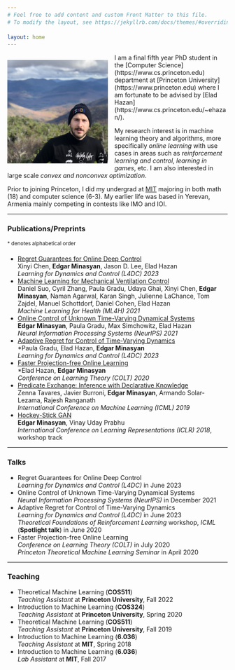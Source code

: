 ```yaml
---
# Feel free to add content and custom Front Matter to this file.
# To modify the layout, see https://jekyllrb.com/docs/themes/#overriding-theme-defaults

layout: home
---
```

<p style="float: left; padding-right: 15px"><img src="https://raw.githubusercontent.com/minasyan/minasyan.github.io/master/informal_headshot.jpg" alt="headshot" width="230" /></p>
I am a final fifth year PhD student in the [Computer Science](https://www.cs.princeton.edu) department at [Princeton University](https://www.princeton.edu) where I am fortunate to be advised by [Elad Hazan](https://www.cs.princeton.edu/~ehazan/).

My research interest is in machine learning theory and algorithms, more specifically *online learning* with use cases in areas such as *reinforcement learning and control*, *learning in games*, etc. I am also interested in large scale *convex and nonconvex optimization*.

Prior to joining Princeton, I did my undergrad at [MIT](https://www.mit.edu) majoring in both math (18) and computer science (6-3). My earlier life was based in Yerevan, Armenia mainly competing in contests like IMO and IOI.

---------------------------------

### **Publications/Preprints**

<sup> \* denotes alphabetical order </sup>

- [Regret Guarantees for Online Deep Control](https://proceedings.mlr.press/v211/chen23b/chen23b.pdf)  
Xinyi Chen, **Edgar Minasyan**, Jason D. Lee, Elad Hazan  
*Learning for Dynamics and Control (L4DC) 2023*
- [Machine Learning for Mechanical Ventilation Control](https://arxiv.org/pdf/2102.06779.pdf)  
Daniel Suo, Cyril Zhang, Paula Gradu, Udaya Ghai, Xinyi Chen, **Edgar Minasyan**, Naman Agarwal, Karan Singh, Julienne LaChance, Tom Zajdel, Manuel Schottdorf, Daniel Cohen, Elad Hazan  
*Machine Learning for Health (ML4H) 2021*
- [Online Control of Unknown Time-Varying Dynamical Systems](https://proceedings.neurips.cc/paper_files/paper/2021/file/856b503e276cc491e7e6e0ac1b9f4b17-Paper.pdf)  
**Edgar Minasyan**, Paula Gradu, Max Simchowitz, Elad Hazan  
*Neural Information Processing Systems (NeurIPS) 2021*
- [Adaptive Regret for Control of Time-Varying Dynamics](https://proceedings.mlr.press/v211/gradu23a/gradu23a.pdf)  
\*Paula Gradu, Elad Hazan, **Edgar Minasyan**  
*Learning for Dynamics and Control (L4DC) 2023*
- [Faster Projection-free Online Learning](http://proceedings.mlr.press/v125/hazan20a/hazan20a.pdf)  
\*Elad Hazan, **Edgar Minasyan**  
*Conference on Learning Theory (COLT) 2020*
- [Predicate Exchange: Inference with Declarative Knowledge](http://proceedings.mlr.press/v97/tavares19a/tavares19a.pdf)  
Zenna Tavares, Javier Burroni, **Edgar Minasyan**, Armando Solar-Lezama, Rajesh Ranganath  
*International Conference on Machine Learning (ICML) 2019*
- [Hockey-Stick GAN](https://openreview.net/pdf?id=HJOt7P1wz)  
**Edgar Minasyan**, Vinay Uday Prabhu  
*International Conference on Learning Representations (ICLR) 2018*, workshop track

---------------------------------

### **Talks**

- Regret Guarantees for Online Deep Control  
	*Learning for Dynamics and Control (L4DC)* in June 2023
- Online Control of Unknown Time-Varying Dynamical Systems  
	*Neural Information Processing Systems (NeurIPS)* in December 2021
- Adaptive Regret for Control of Time-Varying Dynamics  
	*Learning for Dynamics and Control (L4DC)* in June 2023  
	*Theoretical Foundations of Reinforcement Learning* workshop, *ICML* (**Spotlight talk**) in June 2020
- Faster Projection-free Online Learning  
	*Conference on Learning Theory (COLT)* in July 2020  
	*Princeton Theoretical Machine Learning Seminar* in April 2020

----------------------------------

### **Teaching**

- Theoretical Machine Learning (**COS511**)  
*Teaching Assistant* at **Princeton University**, Fall 2022
- Introduction to Machine Learning (**COS324**)  
*Teaching Assistant* at **Princeton University**, Spring 2020
- Theoretical Machine Learning (**COS511**)  
*Teaching Assistant* at **Princeton University**, Fall 2019
- Introduction to Machine Learning (**6.036**)  
*Teaching Assistant* at **MIT**, Spring 2018
- Introduction to Machine Learning (**6.036**)  
*Lab Assistant* at **MIT**, Fall 2017
